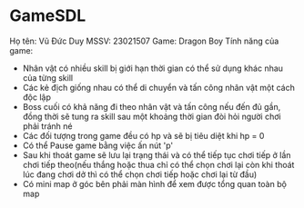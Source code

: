 # GameSDL
Họ tên: Vũ Đức Duy
MSSV: 23021507
Game: Dragon Boy
Tính năng của game:
- Nhân vật có nhiều skill bị giới hạn thời gian có thể sử dụng khác nhau của từng skill
- Các kẻ địch giống nhau có thể di chuyển và tấn công nhân vật một cách độc lập
- Boss cuối có khả năng đi theo nhân vật và tấn công nếu đến đủ gần, đồng thời sẽ tung ra skill sau một khoảng thời gian đòi hỏi người chơi phải tránh né
- Các đối tượng trong game đều có hp và sẽ bị tiêu diệt khi hp = 0
- Có thể Pause game bằng việc ấn nút 'p'
- Sau khi thoát game sẽ lưu lại trạng thái và có thể tiếp tục chơi tiếp ở lần chơi tiếp theo(nếu thắng hoặc thua chỉ có thể chọn chơi lại còn khi thoát lúc đang chơi dở thì có thể chọn chơi tiếp hoặc chơi lại từ đầu)
- Có mini map ở góc bên phải màn hình để xem được tổng quan toàn bộ map
